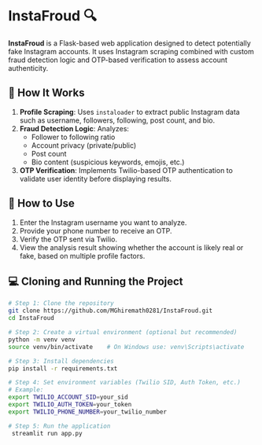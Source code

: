 # InstaFroud 🔍

**InstaFroud** is a Flask-based web application designed to detect potentially fake Instagram accounts. It uses Instagram scraping combined with custom fraud detection logic and OTP-based verification to assess account authenticity.

## 🔧 How It Works

1. **Profile Scraping**: Uses `instaloader` to extract public Instagram data such as username, followers, following, post count, and bio.
2. **Fraud Detection Logic**: Analyzes:
   - Follower to following ratio
   - Account privacy (private/public)
   - Post count
   - Bio content (suspicious keywords, emojis, etc.)
3. **OTP Verification**: Implements Twilio-based OTP authentication to validate user identity before displaying results.

## 🚀 How to Use

1. Enter the Instagram username you want to analyze.
2. Provide your phone number to receive an OTP.
3. Verify the OTP sent via Twilio.
4. View the analysis result showing whether the account is likely real or fake, based on multiple profile factors.

## 💻 Cloning and Running the Project

```bash
# Step 1: Clone the repository
git clone https://github.com/MGhiremath0281/InstaFroud.git
cd InstaFroud

# Step 2: Create a virtual environment (optional but recommended)
python -m venv venv
source venv/bin/activate    # On Windows use: venv\Scripts\activate

# Step 3: Install dependencies
pip install -r requirements.txt

# Step 4: Set environment variables (Twilio SID, Auth Token, etc.)
# Example:
export TWILIO_ACCOUNT_SID=your_sid
export TWILIO_AUTH_TOKEN=your_token
export TWILIO_PHONE_NUMBER=your_twilio_number

# Step 5: Run the application
 streamlit run app.py
